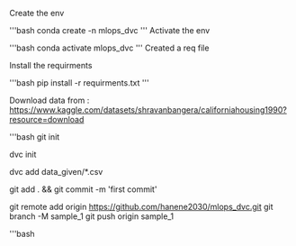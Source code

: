 
Create the env

'''bash
conda create -n mlops_dvc
'''
Activate the env

'''bash
conda activate mlops_dvc
'''
Created a req file

Install the requirments

'''bash
pip install -r requirments.txt
'''

Download data from : https://www.kaggle.com/datasets/shravanbangera/californiahousing1990?resource=download


'''bash
git init

dvc init

dvc add data_given/*.csv

git add . && git commit -m 'first commit'


git remote add origin https://github.com/hanene2030/mlops_dvc.git
git branch -M sample_1
git push origin sample_1

'''bash